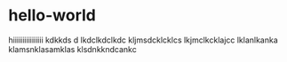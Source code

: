 # hello-world
hiiiiiiiiiiiiiiii
kdkkds d lkdclkdclkdc kljmsdcklcklcs lkjmclkcklajcc lklanlkanka klamsnklasamklas klsdnkkndcankc
